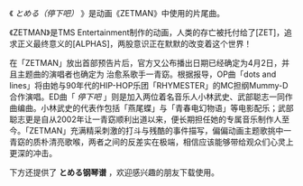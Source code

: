 

《 _とめる（停下吧）_ 》是动画《ZETMAN》中使用的片尾曲。  
  
《ZETMAN》是TMS
Entertainment制作的动画，人类的存亡被托付给了[ZET]，追求正义最终意义的[ALPHAS]，两股意识正在默默的改变着这个世界！  
  
在「ZETMAN」放出首部预告片后，官方又公布播出日期已经确定为4月2日，并且主题曲的演唱者也确定为 治愈系歌手一青窈。根据报导，OP曲「dots and
lines」将由她与90年代的HIP-HOP乐团「RHYMESTER」的MC担纲Mummy-D合作演唱。ED曲「 _停下吧_
」则是加入两位着名音乐人小林武史、武部聪志一同作曲编曲。小林武史的代表作包括「燕尾蝶」与「青春电幻物语」等电影配乐；武部聪志更是自从2002年让一青窈顺利出道以来，便长期担任她的专属音乐制作人至今。「ZETMAN」充满精采刺激的打斗与残酷的事件描写，偏偏动画主题歌挑中一青窈的质朴清亮歌喉，两者之间的反差实在极端，相信应该能够带给观众们心灵上更深的冲击。  
  
下方还提供了 **とめる钢琴谱** ，欢迎感兴趣的朋友下载使用。

